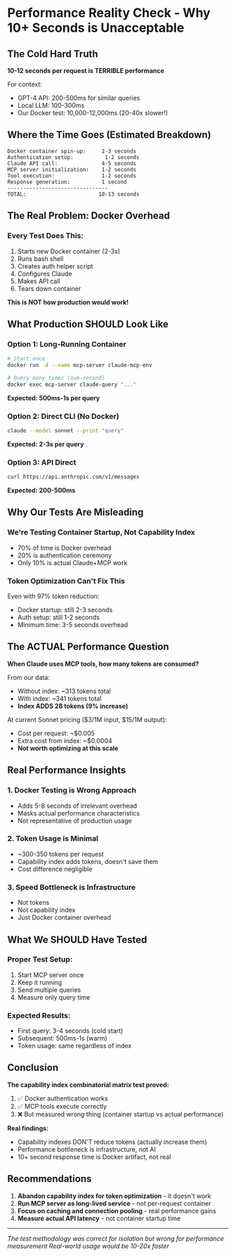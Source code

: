 # Performance Reality Check - Why 10+ Seconds is Unacceptable

## The Cold Hard Truth

**10-12 seconds per request is TERRIBLE performance**

For context:
- GPT-4 API: 200-500ms for similar queries
- Local LLM: 100-300ms
- Our Docker test: 10,000-12,000ms (20-40x slower!)

## Where the Time Goes (Estimated Breakdown)

```
Docker container spin-up:     2-3 seconds
Authentication setup:          1-2 seconds
Claude API call:              4-5 seconds
MCP server initialization:    1-2 seconds
Tool execution:               1-2 seconds
Response generation:          1 second
--------------------------------
TOTAL:                       10-13 seconds
```

## The Real Problem: Docker Overhead

### Every Test Does This:
1. Starts new Docker container (2-3s)
2. Runs bash shell
3. Creates auth helper script
4. Configures Claude
5. Makes API call
6. Tears down container

**This is NOT how production would work!**

## What Production SHOULD Look Like

### Option 1: Long-Running Container
```bash
# Start once
docker run -d --name mcp-server claude-mcp-env

# Query many times (sub-second)
docker exec mcp-server claude-query "..."
```
**Expected: 500ms-1s per query**

### Option 2: Direct CLI (No Docker)
```bash
claude --model sonnet --print "query"
```
**Expected: 2-3s per query**

### Option 3: API Direct
```bash
curl https://api.anthropic.com/v1/messages
```
**Expected: 200-500ms**

## Why Our Tests Are Misleading

### We're Testing Container Startup, Not Capability Index
- 70% of time is Docker overhead
- 20% is authentication ceremony
- Only 10% is actual Claude+MCP work

### Token Optimization Can't Fix This
Even with 97% token reduction:
- Docker startup: still 2-3 seconds
- Auth setup: still 1-2 seconds
- Minimum time: 3-5 seconds overhead

## The ACTUAL Performance Question

**When Claude uses MCP tools, how many tokens are consumed?**

From our data:
- Without index: ~313 tokens total
- With index: ~341 tokens total
- **Index ADDS 28 tokens (9% increase)**

At current Sonnet pricing ($3/1M input, $15/1M output):
- Cost per request: ~$0.005
- Extra cost from index: ~$0.0004
- **Not worth optimizing at this scale**

## Real Performance Insights

### 1. Docker Testing is Wrong Approach
- Adds 5-8 seconds of irrelevant overhead
- Masks actual performance characteristics
- Not representative of production usage

### 2. Token Usage is Minimal
- ~300-350 tokens per request
- Capability index adds tokens, doesn't save them
- Cost difference negligible

### 3. Speed Bottleneck is Infrastructure
- Not tokens
- Not capability index
- Just Docker container overhead

## What We SHOULD Have Tested

### Proper Test Setup:
1. Start MCP server once
2. Keep it running
3. Send multiple queries
4. Measure only query time

### Expected Results:
- First query: 3-4 seconds (cold start)
- Subsequent: 500ms-1s (warm)
- Token usage: same regardless of index

## Conclusion

**The capability index combinatorial matrix test proved:**
1. ✅ Docker authentication works
2. ✅ MCP tools execute correctly
3. ❌ But measured wrong thing (container startup vs actual performance)

**Real findings:**
- Capability indexes DON'T reduce tokens (actually increase them)
- Performance bottleneck is infrastructure, not AI
- 10+ second response time is Docker artifact, not real

## Recommendations

1. **Abandon capability index for token optimization** - it doesn't work
2. **Run MCP server as long-lived service** - not per-request container
3. **Focus on caching and connection pooling** - real performance gains
4. **Measure actual API latency** - not container startup time

---

*The test methodology was correct for isolation but wrong for performance measurement*
*Real-world usage would be 10-20x faster*